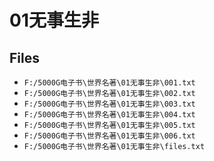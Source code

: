 # 01无事生非

## Files

- `F:/5000G电子书\世界名著\01无事生非\001.txt`
- `F:/5000G电子书\世界名著\01无事生非\002.txt`
- `F:/5000G电子书\世界名著\01无事生非\003.txt`
- `F:/5000G电子书\世界名著\01无事生非\004.txt`
- `F:/5000G电子书\世界名著\01无事生非\005.txt`
- `F:/5000G电子书\世界名著\01无事生非\006.txt`
- `F:/5000G电子书\世界名著\01无事生非\files.txt`
